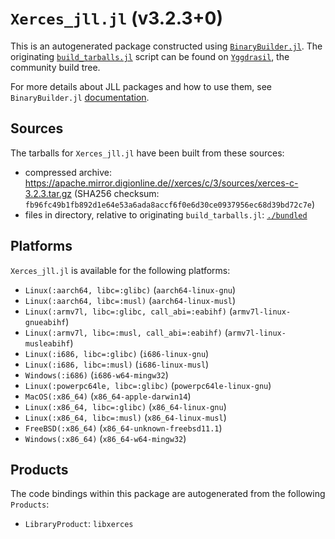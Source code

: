 # `Xerces_jll.jl` (v3.2.3+0)

This is an autogenerated package constructed using [`BinaryBuilder.jl`](https://github.com/JuliaPackaging/BinaryBuilder.jl). The originating [`build_tarballs.jl`](https://github.com/JuliaPackaging/Yggdrasil/blob/7af6cf6ff873c00bdc1f82e15f380f55ae9e8989/X/Xerces/build_tarballs.jl) script can be found on [`Yggdrasil`](https://github.com/JuliaPackaging/Yggdrasil/), the community build tree.

For more details about JLL packages and how to use them, see `BinaryBuilder.jl` [documentation](https://juliapackaging.github.io/BinaryBuilder.jl/dev/jll/).

## Sources

The tarballs for `Xerces_jll.jl` have been built from these sources:

* compressed archive: https://apache.mirror.digionline.de//xerces/c/3/sources/xerces-c-3.2.3.tar.gz (SHA256 checksum: `fb96fc49b1fb892d1e64e53a6ada8accf6f0e6d30ce0937956ec68d39bd72c7e`)
* files in directory, relative to originating `build_tarballs.jl`: [`./bundled`](https://github.com/JuliaPackaging/Yggdrasil/tree/7af6cf6ff873c00bdc1f82e15f380f55ae9e8989/X/Xerces/bundled)

## Platforms

`Xerces_jll.jl` is available for the following platforms:

* `Linux(:aarch64, libc=:glibc)` (`aarch64-linux-gnu`)
* `Linux(:aarch64, libc=:musl)` (`aarch64-linux-musl`)
* `Linux(:armv7l, libc=:glibc, call_abi=:eabihf)` (`armv7l-linux-gnueabihf`)
* `Linux(:armv7l, libc=:musl, call_abi=:eabihf)` (`armv7l-linux-musleabihf`)
* `Linux(:i686, libc=:glibc)` (`i686-linux-gnu`)
* `Linux(:i686, libc=:musl)` (`i686-linux-musl`)
* `Windows(:i686)` (`i686-w64-mingw32`)
* `Linux(:powerpc64le, libc=:glibc)` (`powerpc64le-linux-gnu`)
* `MacOS(:x86_64)` (`x86_64-apple-darwin14`)
* `Linux(:x86_64, libc=:glibc)` (`x86_64-linux-gnu`)
* `Linux(:x86_64, libc=:musl)` (`x86_64-linux-musl`)
* `FreeBSD(:x86_64)` (`x86_64-unknown-freebsd11.1`)
* `Windows(:x86_64)` (`x86_64-w64-mingw32`)

## Products

The code bindings within this package are autogenerated from the following `Products`:

* `LibraryProduct`: `libxerces`
